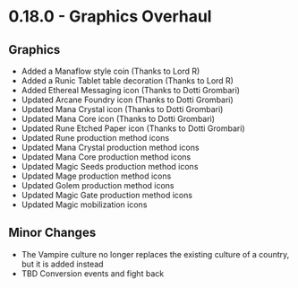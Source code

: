 # 0.18.0 - Graphics Overhaul

## Graphics
- Added a Manaflow style coin (Thanks to Lord R)
- Added a Runic Tablet table decoration (Thanks to Lord R)
- Added Ethereal Messaging icon (Thanks to Dotti Grombari)
- Updated Arcane Foundry icon (Thanks to Dotti Grombari)
- Updated Mana Crystal icon (Thanks to Dotti Grombari)
- Updated Mana Core icon (Thanks to Dotti Grombari)
- Updated Rune Etched Paper icon (Thanks to Dotti Grombari)
- Updated Rune production method icons
- Updated Mana Crystal production method icons
- Updated Mana Core production method icons
- Updated Magic Seeds production method icons
- Updated Mage production method icons
- Updated Golem production method icons
- Updated Magic Gate production method icons
- Updated Magic mobilization icons

## Minor Changes
- The Vampire culture no longer replaces the existing culture of a country, but it is added instead
- TBD Conversion events and fight back